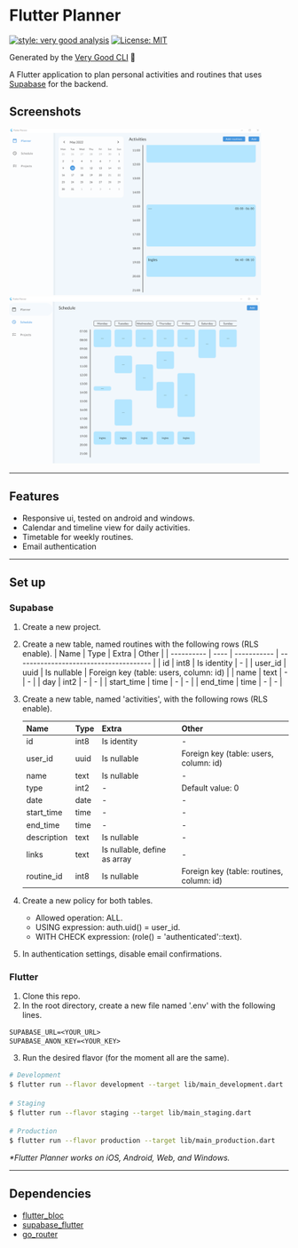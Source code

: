 # Flutter Planner

[![style: very good analysis][very_good_analysis_badge]][very_good_analysis_link]
[![License: MIT][license_badge]][license_link]

Generated by the [Very Good CLI][very_good_cli_link] 🤖

A Flutter application to plan personal activities and routines that uses [Supabase](https://supabase.com/) for the backend.

## Screenshots
<img src="screenshots/planner.png" height="300">
<img src="screenshots/schedule.png" height="300">

---
## Features

- Responsive ui, tested on android and windows.
- Calendar and timeline view for daily activities.
- Timetable for weekly routines.
- Email authentication

---
## Set up

### Supabase

1. Create a new project.
2. Create a new table, named routines with the following rows (RLS enable).
    | Name       | Type | Extra       | Other                                  |
    | ---------- | ---- | ----------- | -------------------------------------- |
    | id         | int8 | Is identity | -                                      |
    | user_id    | uuid | Is nullable | Foreign key (table: users, column: id) |
    | name       | text | -           | -                                      |
    | day        | int2 | -           | -                                      |
    | start_time | time | -           | -                                      |
    | end_time   | time | -           | -                                      |

3. Create a new table, named 'activities', with the following rows (RLS enable).

   | Name        | Type | Extra                        | Other                                     |
   | ----------- | ---- | ---------------------------- | ----------------------------------------- |
   | id          | int8 | Is identity                  | -                                         |
   | user_id     | uuid | Is nullable                  | Foreign key (table: users, column: id)    |
   | name        | text | Is nullable                  | -                                         |
   | type        | int2 | -                            | Default value: 0                          |
   | date        | date | -                            | -                                         |
   | start_time  | time | -                            | -                                         |
   | end_time    | time | -                            | -                                         |
   | description | text | Is nullable                  | -                                         |
   | links       | text | Is nullable, define as array | -                                         |
   | routine_id  | int8 | Is nullable                  | Foreign key (table: routines, column: id) |
   
4. Create a new policy for both tables.
   - Allowed operation: ALL.
   - USING expression: auth.uid() = user_id.
   - WITH CHECK expression: (role() = 'authenticated'::text).
5. In authentication settings, disable email confirmations.
   
### Flutter

1. Clone this repo.
2. In the root directory, create a new file named '.env' with the following lines.
``` env
SUPABASE_URL=<YOUR_URL>
SUPABASE_ANON_KEY=<YOUR_KEY>
```
3. Run the desired flavor (for the moment all are the same).
```sh
# Development
$ flutter run --flavor development --target lib/main_development.dart

# Staging
$ flutter run --flavor staging --target lib/main_staging.dart

# Production
$ flutter run --flavor production --target lib/main_production.dart
```

_\*Flutter Planner works on iOS, Android, Web, and Windows._

---

## Dependencies

- [flutter_bloc](https://pub.dev/packages/flutter_bloc)
- [supabase_flutter](https://pub.dev/packages/supabase_flutter)
- [go_router](https://pub.dev/packages/go_router)


[coverage_badge]: coverage_badge.svg
[flutter_localizations_link]: https://api.flutter.dev/flutter/flutter_localizations/flutter_localizations-library.html
[internationalization_link]: https://flutter.dev/docs/development/accessibility-and-localization/internationalization
[license_badge]: https://img.shields.io/badge/license-MIT-blue.svg
[license_link]: https://opensource.org/licenses/MIT
[very_good_analysis_badge]: https://img.shields.io/badge/style-very_good_analysis-B22C89.svg
[very_good_analysis_link]: https://pub.dev/packages/very_good_analysis
[very_good_cli_link]: https://github.com/VeryGoodOpenSource/very_good_cli
